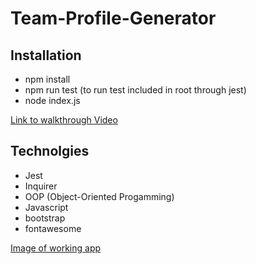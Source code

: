 # Team-Profile-Generator

## Installation
* npm install
* npm run test (to run test included in root through jest)
* node index.js

[Link to walkthrough Video](https://drive.google.com/file/d/1-KW_bY9yArDgOpuTrK_PSdrWKTyWEejJ/view)

## Technolgies
* Jest
* Inquirer
* OOP (Object-Oriented Progamming)
* Javascript
* bootstrap
* fontawesome

[Image of working app](./assets/Capture.PNG)